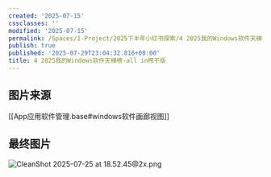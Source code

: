 ```yaml
---
created: '2025-07-15'
cssclasses: ''
modified: '2025-07-15'
permalink: /Spaces/1-Project/2025下半年小红书探索/4 2025我的Windows软件天梯榜-all in榨干版.md
publish: true
published: '2025-07-29T23:04:32.816+08:00'
title: 4 2025我的Windows软件天梯榜-all in榨干版
---
```

## 图片来源

[[App应用软件管理.base#windows软件画廊视图]]

## 最终图片

![CleanShot 2025-07-25 at 18.52.45@2x.png](https://pub-pic.oldwinter.top/2025/07/81ed82dbe5937660c37db2e08c209a84.png)
